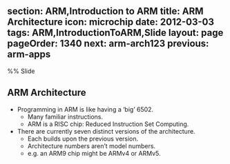 section: ARM,Introduction to ARM
title: ARM Architecture
icon: microchip
date: 2012-03-03
tags: ARM,IntroductionToARM,Slide
layout: page
pageOrder: 1340
next: arm-arch123
previous: arm-apps
----

%% Slide
  
## ARM Architecture

* Programming in ARM is like having a ‘big’ 6502.
  * Many familiar instructions.
  * ARM is a RISC chip: Reduced Instruction Set Computing.
* There are currently seven distinct versions of the architecture.
  * Each builds upon the previous version.
  * Architecture numbers aren’t model numbers.
  * e.g. an ARM9 chip might be ARMv4 or ARMv5.
